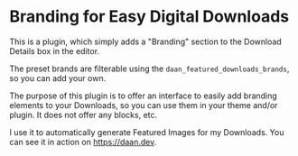 # Branding for Easy Digital Downloads

This is a plugin, which simply adds a "Branding" section to the Download Details box in the editor.

The preset brands are filterable using the `daan_featured_downloads_brands`, so you can add your own.

The purpose of this plugin is to offer an interface to easily add branding elements to your Downloads, so you can use
them in your theme and/or plugin. It does not offer any blocks, etc.

I use it to automatically generate Featured Images for my Downloads. You can see it in action on https://daan.dev.
